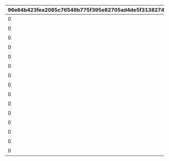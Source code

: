 |96e64b423fea2085c76546b775f395e82705ad4de5f31382747e84c875a50ccd|5e1b2117fbfef7e75526c0a36fcc13d07533b24602b752d541e74f268277ca4c|faf372374d54c3c6f08852455bb1c37720ab4cade58226409a440ee2fbf742eb|394560fca89d030971e08c632c27246e55f9fe22e959b077a54cc1f7ee64c7e4|476e7e6484a859d7a36caa90efa402261716bd52e254122556890db317abf743|22a3cd4d253c16c5f2228603193a084487c847bf6fd62915a88cf468172f24ce|ef34bcf02874317345c812aead55cfb7aac66f225294df3afb5a685ff1718999|e41491d3d07ec0ba508ecd7378c1ac01d90cfe94f4022b2481af5f01a4faed8f|8f9f341e98b835ac7d0823ae37f9deae1bf0cd30bf0677214e3df1ba9928bf84|ba986d593b7d5297e680109360ab02ef33721fc007ec001d342235873e53291d|a763e5c13d6144915be4ff8936b4b485ff30a5d8f9b4d26fba87361ecfacd5aa|d19bc3cd59b10566d8c85004572c855767df70446ef0162160abdc17baaca119|c237f0d5372c0abab8d21b495cc4310e7aaff0dbbf6537669345769dc9eaf2c6|8dda805c4a9542a7201faf8905805ccd5fd9c210fa1eb30c54f8dc819e15b515|d448d5c32f3de509accf21785a118fffa08d9d644033d704617d44f63a5d9812|be4a3c6e1de42a8cb0754e7e8d6de4e4a61b7af3cb16a5c10af4ae5828587842|766b965f30e1a79633f8a27fac823750045840d8dcf5f3a93009249d1d3a43d6|d027f1cf65f667955d071ff5658f354fbf1bd0a2712a8e0c59d5a37d050b478f|
| --- | --- | --- | --- | --- | --- | --- | --- | --- | --- | --- | --- | --- | --- | --- | --- | --- | --- |
|0|5000|0|スコアを累計で20000獲得しよう|12|0|0|20000|0|94002|0|0|0|0|0|0|0|1|
|0|10000|0|スコアを累計で40000獲得しよう|12|0|0|40000|0|94002|0|0|0|0|0|0|0|2|
|0|15000|0|スコアを累計で60000獲得しよう|12|0|0|60000|0|94002|0|0|0|0|0|0|0|3|
|0|20000|0|スコアを累計で80000獲得しよう|12|0|0|80000|0|94002|0|0|0|0|0|0|0|4|
|0|50|0|スコアを累計で100000獲得しよう|8|0|0|100000|0|91002|23001|0|0|0|2|0|5|5|
|0|25000|0|スコアを累計で120000獲得しよう|12|0|0|120000|0|94002|0|0|0|0|0|0|0|6|
|0|30000|0|スコアを累計で140000獲得しよう|12|0|0|140000|0|94002|0|0|0|0|0|0|0|7|
|0|35000|0|スコアを累計で160000獲得しよう|12|0|0|160000|0|94002|0|0|0|0|0|0|0|8|
|0|40000|0|スコアを累計で180000獲得しよう|12|0|0|180000|0|94002|0|0|0|0|0|0|0|9|
|0|50|0|スコアを累計で200000獲得しよう|8|0|0|200000|0|91002|23001|0|0|0|2|0|5|10|
|0|55000|0|スコアを累計で220000獲得しよう|12|0|0|220000|0|94002|0|0|0|0|0|0|0|11|
|0|35000|0|スコアを累計で240000獲得しよう|12|0|0|240000|0|94002|0|0|0|0|0|0|0|12|
|0|40000|0|スコアを累計で260000獲得しよう|12|0|0|260000|0|94002|0|0|0|0|0|0|0|13|
|0|45000|0|スコアを累計で280000獲得しよう|12|0|0|280000|0|94002|0|0|0|0|0|0|0|14|
|0|150|0|スコアを累計で300000獲得しよう|8|0|0|300000|0|91002|23001|0|0|0|2|0|10|15|